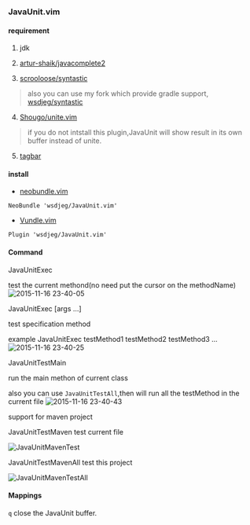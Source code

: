 ### JavaUnit.vim

#### requirement

1. jdk

2. [artur-shaik/javacomplete2](https://github.com/artur-shaik/vim-javacomplete2)

3. [scrooloose/syntastic](https://github.com/scrooloose/syntastic)

> also you can use my fork which provide gradle support, [wsdjeg/syntastic](https://github.com/wsdjeg/syntastic)

4. [Shougo/unite.vim](https://github.com/Shougo/unite.vim)

> if you do not intstall this plugin,JavaUnit will show result in its own buffer instead of unite.

5. [tagbar](https://github.com/majutsushi/tagbar)


#### install

- [neobundle.vim](https://github.com/Shougo/neobundle.vim)

```vim
NeoBundle 'wsdjeg/JavaUnit.vim'
```

- [Vundle.vim](https://github.com/VundleVim/Vundle.vim)

```vim
Plugin 'wsdjeg/JavaUnit.vim'
```

#### Command

JavaUnitExec

test the current methond(no need put the cursor on the methodName)
![2015-11-16 23-40-05](https://cloud.githubusercontent.com/assets/13142418/11186276/e153459c-8cbb-11e5-9724-9589066176d0.png)

JavaUnitExec [args ...]

test specification method

example JavaUnitExec testMethod1 testMethod2 testMethod3 ...
![2015-11-16 23-40-25](https://cloud.githubusercontent.com/assets/13142418/11186274/e1520d9e-8cbb-11e5-90e1-17e6cfbc5a09.png)

JavaUnitTestMain

run the main methon of current class

also you can use `JavaUnitTestAll`,then will run all the testMethod in the current file
![2015-11-16 23-40-43](https://cloud.githubusercontent.com/assets/13142418/11186273/e132f580-8cbb-11e5-94d3-81dfda614abf.png)

support for maven project

JavaUnitTestMaven test current file

![JavaUnitMavenTest](https://cloud.githubusercontent.com/assets/13142418/11186066/ef8f70aa-8cba-11e5-9869-13f39a782ad7.png)

JavaUnitTestMavenAll test this project

![JavaUnitMavenTestAll](https://cloud.githubusercontent.com/assets/13142418/11186033/baf6f64c-8cba-11e5-989c-cd3dacb038b3.png)

#### Mappings

`q` close the JavaUnit buffer.
